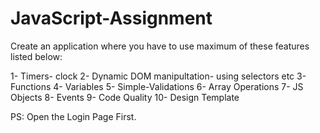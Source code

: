 # JavaScript-Assignment
Create an application where you have to use maximum of these features listed below:

1- Timers- clock
2- Dynamic DOM manipultation- using selectors etc
3- Functions
4- Variables
5- Simple-Validations
6- Array Operations
7- JS Objects
8- Events
9- Code Quality
10- Design Template


PS: Open the Login Page First.
